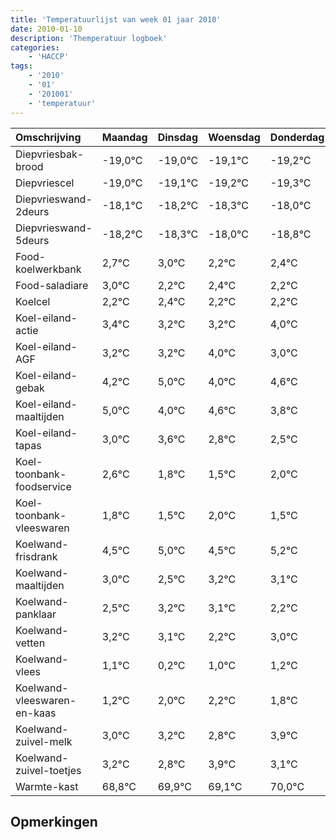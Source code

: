 ```yaml
---
title: 'Temperatuurlijst van week 01 jaar 2010'
date: 2010-01-10
description: 'Themperatuur logboek'
categories:
    - 'HACCP'
tags:
    - '2010'
    - '01'
    - '201001'
    - 'temperatuur'
---
```

|Omschrijving|Maandag|Dinsdag|Woensdag|Donderdag|Vrijdag|Zaterdag|Zondag|
|:---|:---|:---|:---|:---|:---|:---|:---|
|Diepvriesbak-brood|-19,0°C|-19,0°C|-19,1°C|-19,2°C|-19,3°C|-19,0°C|-19,8°C|
|Diepvriescel|-19,0°C|-19,1°C|-19,2°C|-19,3°C|-19,0°C|-19,8°C|-19,6°C|
|Diepvrieswand-2deurs|-18,1°C|-18,2°C|-18,3°C|-18,0°C|-18,8°C|-18,6°C|-18,8°C|
|Diepvrieswand-5deurs|-18,2°C|-18,3°C|-18,0°C|-18,8°C|-18,6°C|-18,8°C|-18,8°C|
|Food-koelwerkbank|2,7°C|3,0°C|2,2°C|2,4°C|2,2°C|2,2°C|3,0°C|
|Food-saladiare|3,0°C|2,2°C|2,4°C|2,2°C|2,2°C|3,0°C|2,0°C|
|Koelcel|2,2°C|2,4°C|2,2°C|2,2°C|3,0°C|2,0°C|2,6°C|
|Koel-eiland-actie|3,4°C|3,2°C|3,2°C|4,0°C|3,0°C|3,6°C|2,8°C|
|Koel-eiland-AGF|3,2°C|3,2°C|4,0°C|3,0°C|3,6°C|2,8°C|2,5°C|
|Koel-eiland-gebak|4,2°C|5,0°C|4,0°C|4,6°C|3,8°C|3,5°C|4,0°C|
|Koel-eiland-maaltijden|5,0°C|4,0°C|4,6°C|3,8°C|3,5°C|4,0°C|3,5°C|
|Koel-eiland-tapas|3,0°C|3,6°C|2,8°C|2,5°C|3,0°C|2,5°C|3,2°C|
|Koel-toonbank-foodservice|2,6°C|1,8°C|1,5°C|2,0°C|1,5°C|2,2°C|2,1°C|
|Koel-toonbank-vleeswaren|1,8°C|1,5°C|2,0°C|1,5°C|2,2°C|2,1°C|1,2°C|
|Koelwand-frisdrank|4,5°C|5,0°C|4,5°C|5,2°C|5,1°C|4,2°C|5,0°C|
|Koelwand-maaltijden|3,0°C|2,5°C|3,2°C|3,1°C|2,2°C|3,0°C|3,2°C|
|Koelwand-panklaar|2,5°C|3,2°C|3,1°C|2,2°C|3,0°C|3,2°C|2,8°C|
|Koelwand-vetten|3,2°C|3,1°C|2,2°C|3,0°C|3,2°C|2,8°C|3,9°C|
|Koelwand-vlees|1,1°C|0,2°C|1,0°C|1,2°C|0,8°C|1,9°C|1,1°C|
|Koelwand-vleeswaren-en-kaas|1,2°C|2,0°C|2,2°C|1,8°C|2,9°C|2,1°C|3,0°C|
|Koelwand-zuivel-melk|3,0°C|3,2°C|2,8°C|3,9°C|3,1°C|4,0°C|3,5°C|
|Koelwand-zuivel-toetjes|3,2°C|2,8°C|3,9°C|3,1°C|4,0°C|3,5°C|3,5°C|
|Warmte-kast|68,8°C|69,9°C|69,1°C|70,0°C|69,5°C|69,5°C|69,1°C|

## Opmerkingen


